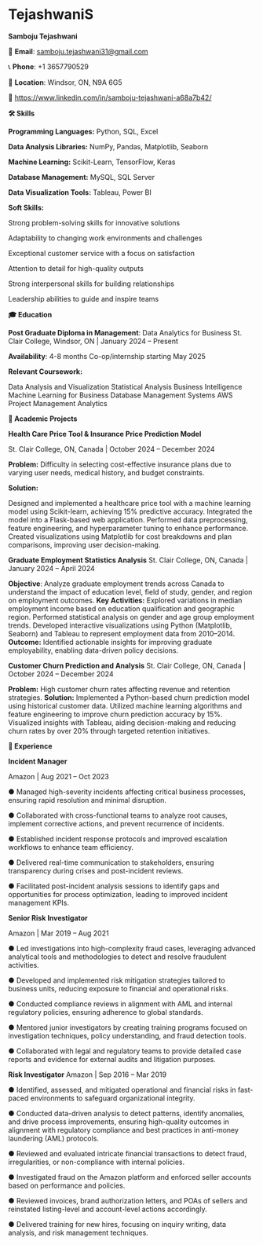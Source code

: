 # TejashwaniS


**Samboju Tejashwani**

📧 **Email**: samboju.tejashwani31@gmail.com

📞 **Phone**: +1 3657790529

📍 **Location**: Windsor, ON, N9A 6G5

🔗 https://www.linkedin.com/in/samboju-tejashwani-a68a7b42/

**🛠 Skills**

**Programming Languages:** Python, SQL, Excel

**Data Analysis Libraries:** NumPy, Pandas, Matplotlib, Seaborn

**Machine Learning:** Scikit-Learn, TensorFlow, Keras

**Database Management:** MySQL, SQL Server

**Data Visualization Tools:** Tableau, Power BI


**Soft Skills:**

Strong problem-solving skills for innovative solutions

Adaptability to changing work environments and challenges

Exceptional customer service with a focus on satisfaction

Attention to detail for high-quality outputs

Strong interpersonal skills for building relationships

Leadership abilities to guide and inspire teams

**🎓 Education**

**Post Graduate Diploma in Management**: Data Analytics for Business
St. Clair College, Windsor, ON | January 2024 – Present

**Availability**: 4-8 months Co-op/internship starting May 2025

**Relevant Coursework:**

Data Analysis and Visualization
Statistical Analysis
Business Intelligence
Machine Learning for Business
Database Management Systems
AWS
Project Management Analytics

**📂 Academic Projects**

**Health Care Price Tool & Insurance Price Prediction Model**

St. Clair College, ON, Canada | October 2024 – December 2024

**Problem:** Difficulty in selecting cost-effective insurance plans due to varying user needs, medical history, and budget constraints.

**Solution:**

Designed and implemented a healthcare price tool with a machine learning model using Scikit-learn, achieving 15% predictive accuracy.
Integrated the model into a Flask-based web application.
Performed data preprocessing, feature engineering, and hyperparameter tuning to enhance performance.
Created visualizations using Matplotlib for cost breakdowns and plan comparisons, improving user decision-making.

**Graduate Employment Statistics Analysis**
St. Clair College, ON, Canada | January 2024 – April 2024

**Objective**: Analyze graduate employment trends across Canada to understand the impact of education level, field of study, gender, and region on employment outcomes.
**Key Activities:**
Explored variations in median employment income based on education qualification and geographic region.
Performed statistical analysis on gender and age group employment trends.
Developed interactive visualizations using Python (Matplotlib, Seaborn) and Tableau to represent employment data from 2010–2014.
**Outcome:** Identified actionable insights for improving graduate employability, enabling data-driven policy decisions.

**Customer Churn Prediction and Analysis**
St. Clair College, ON, Canada | October 2024 – December 2024

**Problem:** High customer churn rates affecting revenue and retention strategies.
**Solution:**
Implemented a Python-based churn prediction model using historical customer data.
Utilized machine learning algorithms and feature engineering to improve churn prediction accuracy by 15%.
Visualized insights with Tableau, aiding decision-making and reducing churn rates by over 20% through targeted retention initiatives.

**💼 Experience**

**Incident Manager**

Amazon | Aug 2021 – Oct 2023 

● Managed high-severity incidents affecting critical business processes, ensuring rapid resolution 
and minimal disruption. 

● Collaborated with cross-functional teams to analyze root causes, implement corrective actions, 
and prevent recurrence of incidents. 

● Established incident response protocols and improved escalation workflows to enhance team 
efficiency. 

● Delivered real-time communication to stakeholders, ensuring transparency during crises and 
post-incident reviews. 

● Facilitated post-incident analysis sessions to identify gaps and opportunities for process 
optimization, leading to improved incident management KPIs. 

**Senior Risk Investigator**

Amazon | Mar 2019 – Aug 2021 

● Led investigations into high-complexity fraud cases, leveraging advanced analytical tools and 
methodologies to detect and resolve fraudulent activities. 

● Developed and implemented risk mitigation strategies tailored to business units, reducing 
exposure to financial and operational risks. 

● Conducted compliance reviews in alignment with AML and internal regulatory policies, ensuring 
adherence to global standards. 

● Mentored junior investigators by creating training programs focused on investigation techniques, 
policy understanding, and fraud detection tools. 

● Collaborated with legal and regulatory teams to provide detailed case reports and evidence for 
external audits and litigation purposes. 

**Risk Investigator**
Amazon | Sep 2016 – Mar 2019 

● Identified, assessed, and mitigated operational and financial risks in fast-paced environments to 
safeguard organizational integrity. 

● Conducted data-driven analysis to detect patterns, identify anomalies, and drive process 
improvements, ensuring high-quality outcomes in alignment with regulatory compliance and best 
practices in anti-money laundering (AML) protocols. 

● Reviewed and evaluated intricate financial transactions to detect fraud, irregularities, or 
non-compliance with internal policies. 

● Investigated fraud on the Amazon platform and enforced seller accounts based on performance 
and policies. 

● Reviewed invoices, brand authorization letters, and POAs of sellers and reinstated listing-level 
and account-level actions accordingly. 

● Delivered training for new hires, focusing on inquiry writing, data analysis, and risk management 
techniques. 
